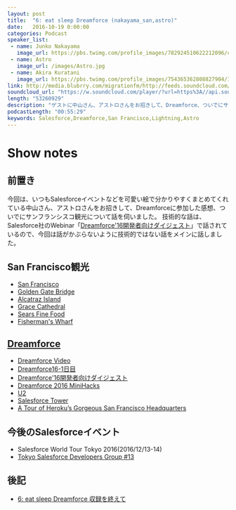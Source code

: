 ```yaml
---
layout: post
title:  "6: eat sleep Dreamforce (nakayama_san,astro)"
date:   2016-10-19 0:00:00
categories: Podcast
speaker_list:
 - name: Junko Nakayama
   image_url: https://pbs.twimg.com/profile_images/782924510622212096/cb2G5SkR.jpg
 - name: Astro
   image_url: /images/Astro.jpg
 - name: Akira Kuratani
   image_url: https://pbs.twimg.com/profile_images/754365362808827904/Ig84TgbE_400x400.jpg
link: http://media.blubrry.com/migrationfm/http://feeds.soundcloud.com/stream/289423996-migrationfm-6-eat-sleep-dreamforce-nakayama_san-big-astro.mp3
soundcloud_url: "https://w.soundcloud.com/player/?url=https%3A//api.soundcloud.com/tracks/289423996&amp;color=ff5500&amp;auto_play=false&amp;hide_related=false&amp;show_comments=true&amp;show_user=true&amp;show_reposts=false"
length: "53260929"
description: "ゲストに中山さん、アストロさんをお招きして、Dreamforce、ついでにサンフランシスコ旅行について話しました。"
podcastLength: "00:55:29"
keywords: Salesforce,Dreamforce,San Francisco,Lightning,Astro
---
```


# Show notes

## 前置き

今回は、いつもSalesforceイベントなどを可愛い絵で分かりやすくまとめてくれている中山さん、アストロさんをお招きして、Dreamforceに参加した感想、ついでにサンフランシスコ観光について話を伺いました。
技術的な話は、Salesforce社のWebinar「[Dreamforce'16開発者向けダイジェスト](https://blog.migration.fm/the-times-they-are-a-changin-39e3d10887dc#.nhny1ab2b)」で話されているので、今回は話がかぶらないように技術的ではない話をメインに話しました。

## San Francisco観光

- [San Francisco](https://ja.wikipedia.org/wiki/%E3%82%B5%E3%83%B3%E3%83%95%E3%83%A9%E3%83%B3%E3%82%B7%E3%82%B9%E3%82%B3)
- [Golden Gate Bridge](https://ja.wikipedia.org/wiki/%E3%82%B4%E3%83%BC%E3%83%AB%E3%83%87%E3%83%B3%E3%83%BB%E3%82%B2%E3%83%BC%E3%83%88%E3%83%BB%E3%83%96%E3%83%AA%E3%83%83%E3%82%B8)
- [Alcatraz Island](https://ja.wikipedia.org/wiki/%E3%82%A2%E3%83%AB%E3%82%AB%E3%83%88%E3%83%A9%E3%82%BA%E5%B3%B6)
- [Grace Cathedral](https://ja.wikipedia.org/wiki/%E3%82%B0%E3%83%AC%E3%83%BC%E3%82%B9%E5%A4%A7%E8%81%96%E5%A0%82)
- [Sears Fine Food](https://www.travelbook.co.jp/spot/21608)
- [Fisherman's Wharf](https://ja.m.wikipedia.org/wiki/%E3%83%95%E3%82%A3%E3%83%83%E3%82%B7%E3%83%A3%E3%83%BC%E3%83%9E%E3%83%B3%E3%82%BA%E3%83%AF%E3%83%BC%E3%83%95_(%E3%82%B5%E3%83%B3%E3%83%95%E3%83%A9%E3%83%B3%E3%82%B7%E3%82%B9%E3%82%B3))

## [Dreamforce](https://www.salesforce.com/dreamforce/DF16/)

- [Dreamforce Video](https://m.youtube.com/user/dreamforce)
- [Dreamforce16-1日目](http://blog.flect.co.jp/.s/salesforce/2016/10/dreamforce16-1-11d1.html)
- [Dreamforce'16開発者向けダイジェスト](https://blog.migration.fm/the-times-they-are-a-changin-39e3d10887dc#.nhny1ab2b)
- [Dreamforce 2016 MiniHacks](http://sfdcworkshop.com/minihacks/)
- [U2](https://ja.wikipedia.org/wiki/U2)
- [Salesforce Tower](https://www.facebook.com/SalesforceTower/)
- [A Tour of Heroku’s Gorgeous San Francisco Headquarters](http://www.officelovin.com/2015/06/01/a-tour-of-herokus-gorgeous-san-francisco-headquarters-2/)

## 今後のSalesforceイベント
- Salesforce World Tour Tokyo 2016(2016/12/13-14)
- [Tokyo Salesforce Developers Group #13](http://www.meetup.com/ja-JP/Tokyo-Salesforce-Developer-Group/events/233881766/)

## 後記
- [6: eat sleep Dreamforce 収録を終えて](https://blog.migration.fm/6-eat-sleep-dreamforce-収録を終えて-dcba6660cfcf#.w0su6keah)
